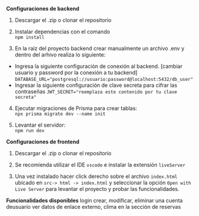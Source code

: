 **Configuraciones de backend**

1. Descargar el .zip o clonar el repositorio

2. Instalar dependencias con el comando\
`npm install`

3. En la raíz del proyecto backend crear manualmente un archivo .env y dentro del arhivo realiza lo siguiente:
* Ingresa la siguiente configuración de conexión al backend. [cambiar usuario y password por la conexión a tu backend]\
`DATABASE_URL="postgresql://usuario:password@localhost:5432/db_user"`
* Ingresar la siguiente configuración de clave secreta para cifrar las contraseñas
`JWT_SECRET="reemplaza este contenido por tu clave secreta"`

4. Ejecutar migraciones de Prisma para crear tablas:\
`npx prisma migrate dev --name init`

5. Levantar el servidor:\
`npm run dev`

**Configuraciones de frontend**

1. Descargar el .zip o clonar el repositorio

2. Se recomienda utilizar el IDE `vscode` e instalar la extensión `liveServer`

3. Una vez instalado hacer click derecho sobre el archivo `index.html` ubicado en `src-> html -> index.html` y seleccionar la opción `Open with Live Server` para levantar el proyecto y probar las funcionalidades.

**Funcionalidades disponibles**
login
crear, modificar, eliminar una cuenta deusuario
ver datos de enlace externo, clima en la sección de reservas